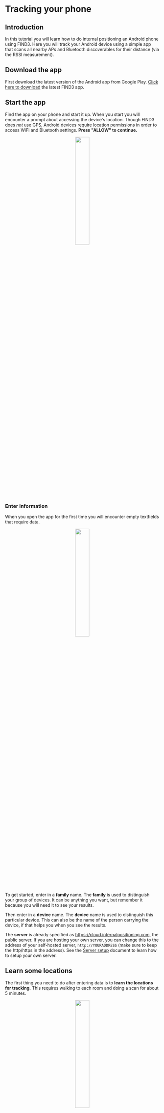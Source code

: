 # Tracking your phone 


## Introduction

In this tutorial you will learn how to do internal positioning an Android phone using FIND3. Here you will track your Android device using a simple app that scans all nearby APs and Bluetooth discoverables for their distance (via the RSSI measurement). 

## Download the app

First download the latest version of the Android app from Google Play. [Click here to download](https://play.google.com/store/apps/details?id=com.internalpositioning.find3.find3app) the latest FIND3 app.


## Start the app

Find the app on your phone and start it up. When you start you will encounter a prompt about accessing the device's location. Though FIND3 does *not* use GPS, Android devices require location permissions in order to access WiFi and Bluetooth settings. **Press "ALLOW" to continue.**

<center><img src="/doc/images/snap1.PNG" width="30%" height="30%"></center>

### Enter information

When you open the app for the first time you will encounter empty textfields that require data.

<center><img src="/doc/images/1.PNG" width="30%" height="30%"></center>

To get started, enter in a **family** name. The **family** is used to distinguish your group of devices. It can be anything you want, but remember it because you will need it to see your results.

Then enter in a **device** name. The **device** name is used to distinguish this particular device. This can also be the name of the person carrying the device, if that helps you when you see the results.

The **server** is already specified as https://cloud.internalpositioning.com,
the public server. If you are hosting your own server, you can change this
to the address of your self-hosted server, `http://YOURADDRESS` (make sure to keep the http/https in the address). See the [Server setup](/doc/server_setup.md) document to learn how to setup your own server.

## Learn some locations

The first thing you need to do after entering data is to **learn the locations for tracking.** This requires walking to each room and doing a scan for about 5 minutes. 

<center><img src="/doc/images/2.PNG" width="30%" height="30%"></center>

Go to a location, like your *kitchen*, *bathroom* or *living room* and enter the name of the location where it says **location (optional)**. Then hit **TRACKING** so it turns to **LEARNING**.  Then hit **START SCAN** and wait about 5 minutes. Then press **STOP SCAN** and repeat this process in each room, for every room you want to learn.

#### *Read the [FAQ](/doc/faq.md#training-time) for more information about how long to do learning in a location.*

## Track yourself

Once you are done learning, simply hit the **LEARNING** button so it toggles back to **TRACKING** and then do **START SCAN**.

<center><img src="/doc/images/3.PNG" width="30%" height="30%"></center>


Tracking will continue in the background and will show a notification that you can use to toggle the tracking off. There is an option that says "**Allow GPS**". If activated, the phone will send GPS coordinates if requested by the server. 

<center><img src="/doc/images/backgroundscanning.png" width=70%></center>

The scans will take place approximately 10-30 seconds apart, forever, until you turn off the app. You can turn the app off by clicking the back button. The battery usage is minimal since it is doing only a short WiFi scan and Bluetooth scan.


## Visualize

You can visualize your data on the cloud server, [cloud.internalpositioning.com](https://cloud.internalpositioning.com). You can sign in using your family name.

You can also get raw data from FIND3 by using the REST commands outlined in the [API](/doc/api.md) document.

## Issues?

If you have issues, please file one on Github at https://github.com/schollz/find3.

## Source

If you are interested, the app is completely open-source and available on [Github](https://github.com/schollz/find3-android-scanner).

